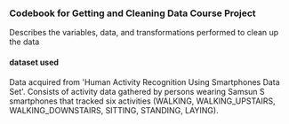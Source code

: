 ### Codebook for Getting and Cleaning Data Course Project
Describes the variables, data, and transformations performed to clean up the data

#### dataset used
Data acquired from 'Human Activity Recognition Using Smartphones Data Set'. Consists of activity data gathered by persons wearing Samsun S smartphones that tracked six activities (WALKING, WALKING_UPSTAIRS, WALKING_DOWNSTAIRS, SITTING, STANDING, LAYING).

